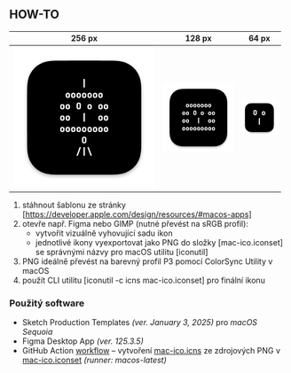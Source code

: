 ## HOW-TO

256 px | 128 px | 64 px
---|---|---
![256px ikonka pro macOS](mac-ico.iconset/icon_256x256.png) | ![128px ikonka pro macOS](mac-ico.iconset/icon_128x128.png) | ![64px ikonka pro macOS](mac-ico.iconset/icon_32x32@2x.png)

1. stáhnout šablonu ze stránky
[https://developer.apple.com/design/resources/#macos-apps]
2. otevře např. Figma nebo GIMP (nutné převést na sRGB profil):
    - vytvořit vizuálně vyhovující sadu ikon
    - jednotlivé ikony vyexportovat jako PNG do složky [mac-ico.iconset]
      se správnými názvy pro macOS utilitu [iconutil]
3. PNG ideálně převést na barevný profil P3 pomocí ColorSync Utility v macOS
4. použít CLI utilitu [iconutil -c icns mac-ico.iconset] pro finální ikonu

### Použitý software
- Sketch Production Templates *(ver. January 3, 2025)* pro *macOS Sequoia*
- Figma Desktop App *(ver. 125.3.5)*
- GitHub Action [workflow](//github.com/ma-ta/hra-sibenice/actions/workflows/build-macicon.yml)&nbsp;&ndash;&nbsp;vytvoření [mac-ico.icns](mac-ico.icns) ze zdrojových PNG v [mac-ico.iconset](mac-ico.iconset) *(runner: macos-latest)*
